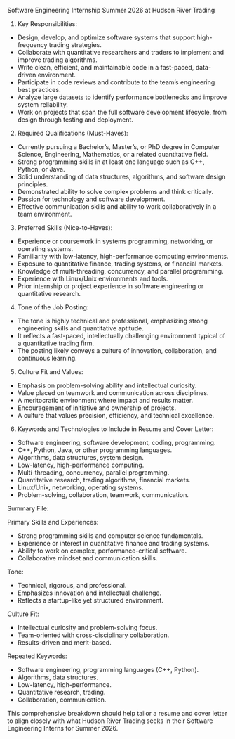Software Engineering Internship Summer 2026 at Hudson River Trading

1. Key Responsibilities:
- Design, develop, and optimize software systems that support high-frequency trading strategies.
- Collaborate with quantitative researchers and traders to implement and improve trading algorithms.
- Write clean, efficient, and maintainable code in a fast-paced, data-driven environment.
- Participate in code reviews and contribute to the team’s engineering best practices.
- Analyze large datasets to identify performance bottlenecks and improve system reliability.
- Work on projects that span the full software development lifecycle, from design through testing and deployment.

2. Required Qualifications (Must-Haves):
- Currently pursuing a Bachelor’s, Master’s, or PhD degree in Computer Science, Engineering, Mathematics, or a related quantitative field.
- Strong programming skills in at least one language such as C++, Python, or Java.
- Solid understanding of data structures, algorithms, and software design principles.
- Demonstrated ability to solve complex problems and think critically.
- Passion for technology and software development.
- Effective communication skills and ability to work collaboratively in a team environment.

3. Preferred Skills (Nice-to-Haves):
- Experience or coursework in systems programming, networking, or operating systems.
- Familiarity with low-latency, high-performance computing environments.
- Exposure to quantitative finance, trading systems, or financial markets.
- Knowledge of multi-threading, concurrency, and parallel programming.
- Experience with Linux/Unix environments and tools.
- Prior internship or project experience in software engineering or quantitative research.

4. Tone of the Job Posting:
- The tone is highly technical and professional, emphasizing strong engineering skills and quantitative aptitude.
- It reflects a fast-paced, intellectually challenging environment typical of a quantitative trading firm.
- The posting likely conveys a culture of innovation, collaboration, and continuous learning.

5. Culture Fit and Values:
- Emphasis on problem-solving ability and intellectual curiosity.
- Value placed on teamwork and communication across disciplines.
- A meritocratic environment where impact and results matter.
- Encouragement of initiative and ownership of projects.
- A culture that values precision, efficiency, and technical excellence.

6. Keywords and Technologies to Include in Resume and Cover Letter:
- Software engineering, software development, coding, programming.
- C++, Python, Java, or other programming languages.
- Algorithms, data structures, system design.
- Low-latency, high-performance computing.
- Multi-threading, concurrency, parallel programming.
- Quantitative research, trading algorithms, financial markets.
- Linux/Unix, networking, operating systems.
- Problem-solving, collaboration, teamwork, communication.

Summary File:

Primary Skills and Experiences:
- Strong programming skills and computer science fundamentals.
- Experience or interest in quantitative finance and trading systems.
- Ability to work on complex, performance-critical software.
- Collaborative mindset and communication skills.

Tone:
- Technical, rigorous, and professional.
- Emphasizes innovation and intellectual challenge.
- Reflects a startup-like yet structured environment.

Culture Fit:
- Intellectual curiosity and problem-solving focus.
- Team-oriented with cross-disciplinary collaboration.
- Results-driven and merit-based.

Repeated Keywords:
- Software engineering, programming languages (C++, Python).
- Algorithms, data structures.
- Low-latency, high-performance.
- Quantitative research, trading.
- Collaboration, communication.

This comprehensive breakdown should help tailor a resume and cover letter to align closely with what Hudson River Trading seeks in their Software Engineering Interns for Summer 2026.